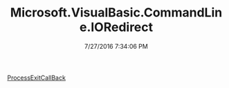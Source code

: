 ﻿---
title: Microsoft.VisualBasic.CommandLine.IORedirect
date: 7/27/2016 7:34:06 PM
---

[ProcessExitCallBack](T-Microsoft.VisualBasic.CommandLine.IORedirect.ProcessExitCallBack.html)
